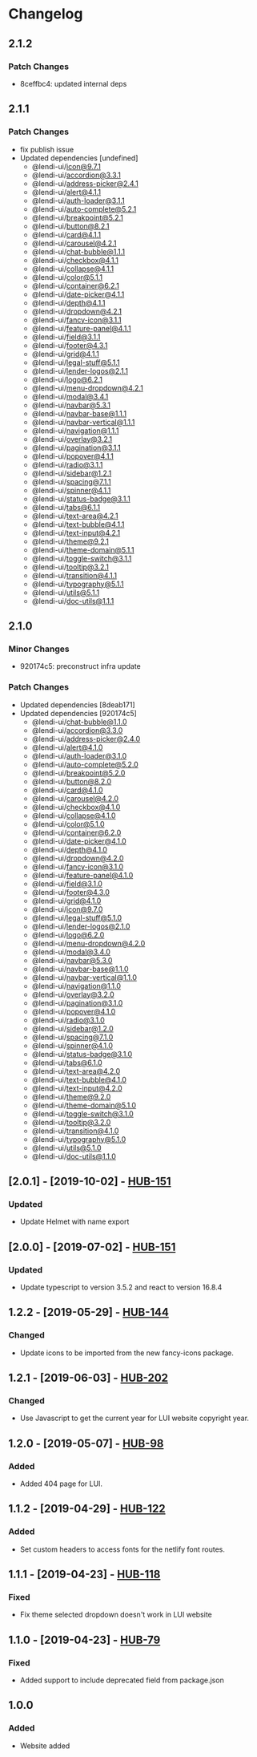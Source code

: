 # Changelog

## 2.1.2

### Patch Changes

- 8ceffbc4: updated internal deps

## 2.1.1

### Patch Changes

- fix publish issue
- Updated dependencies [undefined]
  - @lendi-ui/icon@9.7.1
  - @lendi-ui/accordion@3.3.1
  - @lendi-ui/address-picker@2.4.1
  - @lendi-ui/alert@4.1.1
  - @lendi-ui/auth-loader@3.1.1
  - @lendi-ui/auto-complete@5.2.1
  - @lendi-ui/breakpoint@5.2.1
  - @lendi-ui/button@8.2.1
  - @lendi-ui/card@4.1.1
  - @lendi-ui/carousel@4.2.1
  - @lendi-ui/chat-bubble@1.1.1
  - @lendi-ui/checkbox@4.1.1
  - @lendi-ui/collapse@4.1.1
  - @lendi-ui/color@5.1.1
  - @lendi-ui/container@6.2.1
  - @lendi-ui/date-picker@4.1.1
  - @lendi-ui/depth@4.1.1
  - @lendi-ui/dropdown@4.2.1
  - @lendi-ui/fancy-icon@3.1.1
  - @lendi-ui/feature-panel@4.1.1
  - @lendi-ui/field@3.1.1
  - @lendi-ui/footer@4.3.1
  - @lendi-ui/grid@4.1.1
  - @lendi-ui/legal-stuff@5.1.1
  - @lendi-ui/lender-logos@2.1.1
  - @lendi-ui/logo@6.2.1
  - @lendi-ui/menu-dropdown@4.2.1
  - @lendi-ui/modal@3.4.1
  - @lendi-ui/navbar@5.3.1
  - @lendi-ui/navbar-base@1.1.1
  - @lendi-ui/navbar-vertical@1.1.1
  - @lendi-ui/navigation@1.1.1
  - @lendi-ui/overlay@3.2.1
  - @lendi-ui/pagination@3.1.1
  - @lendi-ui/popover@4.1.1
  - @lendi-ui/radio@3.1.1
  - @lendi-ui/sidebar@1.2.1
  - @lendi-ui/spacing@7.1.1
  - @lendi-ui/spinner@4.1.1
  - @lendi-ui/status-badge@3.1.1
  - @lendi-ui/tabs@6.1.1
  - @lendi-ui/text-area@4.2.1
  - @lendi-ui/text-bubble@4.1.1
  - @lendi-ui/text-input@4.2.1
  - @lendi-ui/theme@9.2.1
  - @lendi-ui/theme-domain@5.1.1
  - @lendi-ui/toggle-switch@3.1.1
  - @lendi-ui/tooltip@3.2.1
  - @lendi-ui/transition@4.1.1
  - @lendi-ui/typography@5.1.1
  - @lendi-ui/utils@5.1.1
  - @lendi-ui/doc-utils@1.1.1

## 2.1.0

### Minor Changes

- 920174c5: preconstruct infra update

### Patch Changes

- Updated dependencies [8deab171]
- Updated dependencies [920174c5]
  - @lendi-ui/chat-bubble@1.1.0
  - @lendi-ui/accordion@3.3.0
  - @lendi-ui/address-picker@2.4.0
  - @lendi-ui/alert@4.1.0
  - @lendi-ui/auth-loader@3.1.0
  - @lendi-ui/auto-complete@5.2.0
  - @lendi-ui/breakpoint@5.2.0
  - @lendi-ui/button@8.2.0
  - @lendi-ui/card@4.1.0
  - @lendi-ui/carousel@4.2.0
  - @lendi-ui/checkbox@4.1.0
  - @lendi-ui/collapse@4.1.0
  - @lendi-ui/color@5.1.0
  - @lendi-ui/container@6.2.0
  - @lendi-ui/date-picker@4.1.0
  - @lendi-ui/depth@4.1.0
  - @lendi-ui/dropdown@4.2.0
  - @lendi-ui/fancy-icon@3.1.0
  - @lendi-ui/feature-panel@4.1.0
  - @lendi-ui/field@3.1.0
  - @lendi-ui/footer@4.3.0
  - @lendi-ui/grid@4.1.0
  - @lendi-ui/icon@9.7.0
  - @lendi-ui/legal-stuff@5.1.0
  - @lendi-ui/lender-logos@2.1.0
  - @lendi-ui/logo@6.2.0
  - @lendi-ui/menu-dropdown@4.2.0
  - @lendi-ui/modal@3.4.0
  - @lendi-ui/navbar@5.3.0
  - @lendi-ui/navbar-base@1.1.0
  - @lendi-ui/navbar-vertical@1.1.0
  - @lendi-ui/navigation@1.1.0
  - @lendi-ui/overlay@3.2.0
  - @lendi-ui/pagination@3.1.0
  - @lendi-ui/popover@4.1.0
  - @lendi-ui/radio@3.1.0
  - @lendi-ui/sidebar@1.2.0
  - @lendi-ui/spacing@7.1.0
  - @lendi-ui/spinner@4.1.0
  - @lendi-ui/status-badge@3.1.0
  - @lendi-ui/tabs@6.1.0
  - @lendi-ui/text-area@4.2.0
  - @lendi-ui/text-bubble@4.1.0
  - @lendi-ui/text-input@4.2.0
  - @lendi-ui/theme@9.2.0
  - @lendi-ui/theme-domain@5.1.0
  - @lendi-ui/toggle-switch@3.1.0
  - @lendi-ui/tooltip@3.2.0
  - @lendi-ui/transition@4.1.0
  - @lendi-ui/typography@5.1.0
  - @lendi-ui/utils@5.1.0
  - @lendi-ui/doc-utils@1.1.0

## [2.0.1] - [2019-10-02] - [HUB-151](https://creditandfinance.atlassian.net/browse/HUB-151)

### Updated

- Update Helmet with name export

## [2.0.0] - [2019-07-02] - [HUB-151](https://creditandfinance.atlassian.net/browse/HUB-151)

### Updated

- Update typescript to version 3.5.2 and react to version 16.8.4

## 1.2.2 - [2019-05-29] - [HUB-144](https://creditandfinance.atlassian.net/browse/HUB-144)

### Changed

- Update icons to be imported from the new fancy-icons package.

## 1.2.1 - [2019-06-03] - [HUB-202](https://creditandfinance.atlassian.net/browse/HUB-202)

### Changed

- Use Javascript to get the current year for LUI website copyright year.

## 1.2.0 - [2019-05-07] - [HUB-98](https://creditandfinance.atlassian.net/browse/HUB-98)

### Added

- Added 404 page for LUI.

## 1.1.2 - [2019-04-29] - [HUB-122](https://creditandfinance.atlassian.net/browse/HUB-122)

### Added

- Set custom headers to access fonts for the netlify font routes.

## 1.1.1 - [2019-04-23] - [HUB-118](https://creditandfinance.atlassian.net/browse/HUB-118)

### Fixed

- Fix theme selected dropdown doesn't work in LUI website

## 1.1.0 - [2019-04-23] - [HUB-79](https://creditandfinance.atlassian.net/browse/HUB-79)

### Fixed

- Added support to include deprecated field from package.json

## 1.0.0

### Added

- Website added
